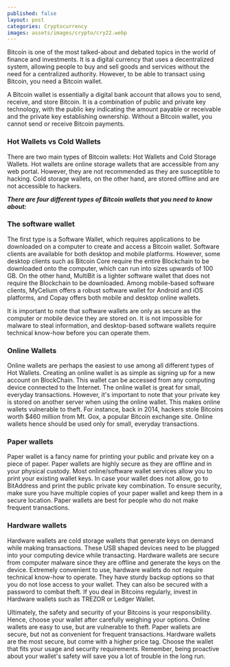 ```yaml
---
published: false
layout: post
categories: Cryptocurrency
images: assets/images/crypto/cry22.webp
---
```


Bitcoin is one of the most talked-about and debated topics in the world of finance and investments. It is a digital currency that uses a decentralized system, allowing people to buy and sell goods and services without the need for a centralized authority. However, to be able to transact using Bitcoin, you need a Bitcoin wallet.

A Bitcoin wallet is essentially a digital bank account that allows you to send, receive, and store Bitcoin. It is a combination of public and private key technology, with the public key indicating the amount payable or receivable and the private key establishing ownership. Without a Bitcoin wallet, you cannot send or receive Bitcoin payments.

### Hot Wallets vs Cold Wallets
There are two main types of Bitcoin wallets: Hot Wallets and Cold Storage Wallets. Hot wallets are online storage wallets that are accessible from any web portal. However, they are not recommended as they are susceptible to hacking. Cold storage wallets, on the other hand, are stored offline and are not accessible to hackers.

**_There are four different types of Bitcoin wallets that you need to know about:_**

### The software wallet
The first type is a Software Wallet, which requires applications to be downloaded on a computer to create and access a Bitcoin wallet. Software clients are available for both desktop and mobile platforms. However, some desktop clients such as Bitcoin Core require the entire Blockchain to be downloaded onto the computer, which can run into sizes upwards of 100 GB. On the other hand, MultiBit is a lighter software wallet that does not require the Blockchain to be downloaded. Among mobile-based software clients, MyCelium offers a robust software wallet for Android and iOS platforms, and Copay offers both mobile and desktop online wallets. 

It is important to note that software wallets are only as secure as the computer or mobile device they are stored on. It is not impossible for malware to steal information, and desktop-based software wallets require technical know-how before you can operate them.

### Online Wallets
Online wallets are perhaps the easiest to use among all different types of Hot Wallets. Creating an online wallet is as simple as signing up for a new account on BlockChain. This wallet can be accessed from any computing device connected to the Internet. The online wallet is great for small, everyday transactions. However, it's important to note that your private key is stored on another server when using the online wallet. This makes online wallets vulnerable to theft. For instance, back in 2014, hackers stole Bitcoins worth $460 million from Mt. Gox, a popular Bitcoin exchange site. Online wallets hence should be used only for small, everyday transactions.

### Paper wallets
Paper wallet is a fancy name for printing your public and private key on a piece of paper. Paper wallets are highly secure as they are offline and in your physical custody. Most online/software wallet services allow you to print your existing wallet keys. In case your wallet does not allow, go to BitAddress and print the public private key combination. To ensure security, make sure you have multiple copies of your paper wallet and keep them in a secure location. Paper wallets are best for people who do not make frequent transactions.

### Hardware wallets 
Hardware wallets are cold storage wallets that generate keys on demand while making transactions. These USB shaped devices need to be plugged into your computing device while transacting. Hardware wallets are secure from computer malware since they are offline and generate the keys on the device. Extremely convenient to use, hardware wallets do not require technical know-how to operate. They have sturdy backup options so that you do not lose access to your wallet. They can also be secured with a password to combat theft. If you deal in Bitcoins regularly, invest in Hardware wallets such as TREZOR or Ledger Wallet.

Ultimately, the safety and security of your Bitcoins is your responsibility. Hence, choose your wallet after carefully weighing your options. Online wallets are easy to use, but are vulnerable to theft. Paper wallets are secure, but not as convenient for frequent transactions. Hardware wallets are the most secure, but come with a higher price tag. Choose the wallet that fits your usage and security requirements. Remember, being proactive about your wallet's safety will save you a lot of trouble in the long run.


